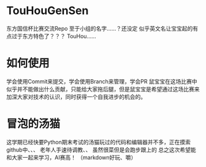 # TouHouGenSen
东方国信杯比赛交流Repo
至于小组的名字……？还没定
似乎英文名让宝宝起的有点过于东方特色了？？？
TouHou……
# 如何使用
学会使用Commit来提交，学会使用Branch来管理，学会PR
鼠宝宝在这场比赛中似乎并不能做出什么贡献，只能给大家拖后腿，但是鼠宝宝是希望通过这场比赛来加深大家对技术的认识，同时获得一个自我进步的机会的。

# 冒泡的汤猫
这学期已经快要Python期末考试的汤猫玩过的代码和编辑器并不多，正在摸索github中、、、
老年人手速待调教、、
虽然很菜但是会跑步跟上的
总之这次希望能和大家一起来学习，AI赛高！
（markdown好玩、嚼）
